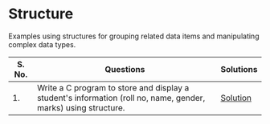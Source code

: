 # Structure

Examples using structures for grouping related data items and manipulating complex data types.

| S. No. | Questions | Solutions |
|---|---|---|
| 1. | Write a C program to store and display a student's information (roll no, name, gender, marks) using structure. | [Solution]() |
